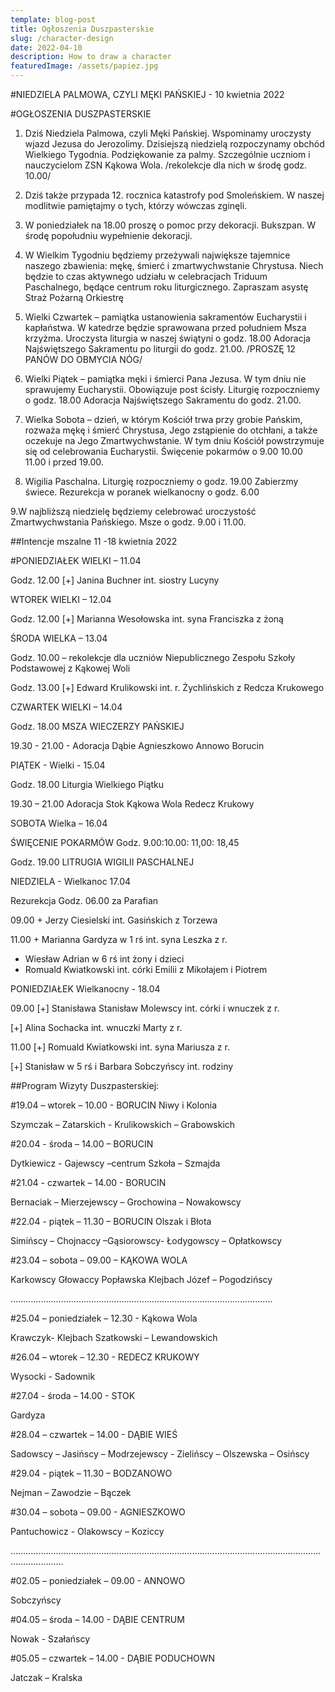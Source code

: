 ```yaml
---
template: blog-post
title: Ogłoszenia Duszpasterskie
slug: /character-design
date: 2022-04-10
description: How to draw a character
featuredImage: /assets/papiez.jpg
---
```

#NIEDZIELA PALMOWA, CZYLI MĘKI PAŃSKIEJ - 10 kwietnia 2022                                         

#OGŁOSZENIA DUSZPASTERSKIE

1. Dziś Niedziela Palmowa, czyli Męki Pańskiej. Wspominamy uroczysty wjazd Jezusa do Jerozolimy. Dzisiejszą niedzielą rozpoczynamy obchód Wielkiego Tygodnia. Podziękowanie za palmy. Szczególnie uczniom i nauczycielom ZSN Kąkowa Wola. /rekolekcje dla nich w środę godz. 10.00/

2. Dziś także przypada 12. rocznica katastrofy pod Smoleńskiem. W naszej modlitwie pamiętajmy o tych, którzy wówczas zginęli. 

3. W poniedziałek na 18.00 proszę o pomoc przy dekoracji. Bukszpan. W środę popołudniu wypełnienie dekoracji.

4. W Wielkim Tygodniu będziemy przeżywali największe tajemnice naszego zbawienia: mękę, śmierć i zmartwychwstanie Chrystusa. Niech będzie to czas aktywnego udziału w celebracjach Triduum Paschalnego, będące centrum roku liturgicznego. Zapraszam asystę Straż Pożarną Orkiestrę

5. Wielki Czwartek – pamiątka ustanowienia sakramentów Eucharystii i kapłaństwa. W katedrze będzie sprawowana przed południem Msza krzyżma. Uroczysta liturgia w naszej świątyni  o godz. 18.00  Adoracja Najświętszego Sakramentu po liturgii do godz. 21.00. /PROSZĘ 12 PANÓW DO OBMYCIA NÓG/

6. Wielki Piątek – pamiątka męki i śmierci Pana Jezusa. W tym dniu nie sprawujemy Eucharystii. Obowiązuje post ścisły. Liturgię rozpoczniemy o godz. 18.00  Adoracja Najświętszego Sakramentu do godz. 21.00. 

7. Wielka Sobota – dzień, w którym Kościół trwa przy grobie Pańskim, rozważa mękę i śmierć Chrystusa, Jego zstąpienie do otchłani, a także oczekuje na Jego Zmartwychwstanie. W tym dniu Kościół powstrzymuje się od celebrowania Eucharystii.  Święcenie pokarmów o 9.00 10.00 11.00 i przed 19.00.

8. Wigilia Paschalna. Liturgię rozpoczniemy o godz. 19.00  Zabierzmy świece. 
Rezurekcja w poranek wielkanocny o godz. 6.00  

9.W najbliższą niedzielę będziemy celebrować uroczystość Zmartwychwstania Pańskiego. Msze o godz. 9.00 i 11.00.


##Intencje mszalne 11 -18 kwietnia  2022

#PONIEDZIAŁEK WIELKI – 11.04

Godz. 12.00 [+]  Janina Buchner int. siostry Lucyny

WTOREK WIELKI – 12.04

Godz. 12.00 [+] Marianna Wesołowska int. syna Franciszka z żoną

ŚRODA WIELKA – 13.04

Godz. 10.00 – rekolekcje dla uczniów Niepublicznego Zespołu Szkoły Podstawowej z Kąkowej Woli

Godz. 13.00 [+] Edward Krulikowski int. r. Żychlińskich z Redcza Krukowego

CZWARTEK WIELKI – 14.04

Godz. 18.00 MSZA WIECZERZY PAŃSKIEJ

19.30 - 21.00 - Adoracja Dąbie Agnieszkowo Annowo Borucin

PIĄTEK - Wielki - 15.04

Godz. 18.00 Liturgia Wielkiego Piątku

19.30 – 21.00 Adoracja Stok Kąkowa Wola  Redecz Krukowy

SOBOTA Wielka – 16.04

ŚWIĘCENIE POKARMÓW Godz. 9.00:10.00: 11,00: 18,45

Godz. 19.00  LITRUGIA WIGILII PASCHALNEJ

NIEDZIELA - Wielkanoc 17.04

Rezurekcja Godz. 06.00   za Parafian 

09.00 + Jerzy Ciesielski int. Gasińskich z Torzewa

11.00 + Marianna Gardyza w 1 rś int. syna Leszka z r.

+ Wiesław Adrian w 6 rś int żony i dzieci
+ Romuald Kwiatkowski int. córki Emilii z Mikołajem i Piotrem

PONIEDZIAŁEK Wielkanocny - 18.04

09.00 [+] Stanisława Stanisław Molewscy int. córki i wnuczek z r.

[+] Alina Sochacka int. wnuczki Marty z r. 

11.00 [+] Romuald Kwiatkowski int. syna Mariusza z r.

[+] Stanisław w 5 rś i Barbara Sobczyńscy int. rodziny



##Program Wizyty Duszpasterskiej:

#19.04 – wtorek – 10.00 - BORUCIN  Niwy i Kolonia

Szymczak – Zatarskich - Krulikowskich – Grabowskich

#20.04  - środa – 14.00 – BORUCIN 

Dytkiewicz  - Gajewscy –centrum Szkoła – Szmajda

#21.04  - czwartek – 14.00 - BORUCIN

Bernaciak – Mierzejewscy – Grochowina – Nowakowscy

#22.04  - piątek – 11.30 – BORUCIN Olszak i Błota

Simińscy – Chojnaccy –Gąsiorowscy- Łodygowscy – Opłatkowscy

#23.04 – sobota – 09.00 – KĄKOWA WOLA 

Karkowscy Głowaccy Popławska Klejbach Józef – Pogodzińscy

…………………………………………………………………………………………..

#25.04 – poniedziałek – 12.30 - Kąkowa Wola

Krawczyk- Klejbach Szatkowski – Lewandowskich

#26.04 – wtorek – 12.30 - REDECZ KRUKOWY

Wysocki  - Sadownik

#27.04  - środa – 14.00 - STOK

Gardyza

#28.04 – czwartek – 14.00 - DĄBIE WIEŚ

Sadowscy – Jasińscy – Modrzejewscy - Zielińscy – Olszewska – Osińscy

#29.04  - piątek – 11.30 – BODZANOWO

Nejman – Zawodzie – Bączek  

#30.04 – sobota – 09.00 - AGNIESZKOWO

Pantuchowicz - Olakowscy – Koziccy

………………………………………………………………………………………………………………………………

#02.05 – poniedziałek – 09.00 - ANNOWO

Sobczyńscy

#04.05 – środa – 14.00 - DĄBIE CENTRUM

Nowak  - Szałańscy

#05.05 – czwartek – 14.00 - DĄBIE PODUCHOWN

Jatczak – Kralska

